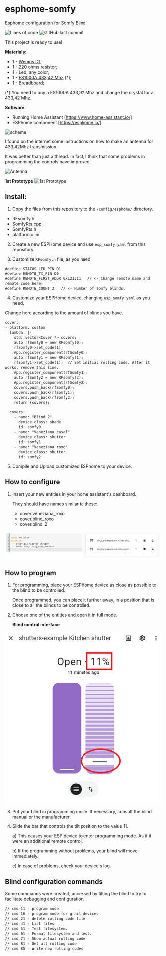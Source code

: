 # esphome-somfy
Esphome configuration for Somfy Blind


<img alt="Lines of code" src="https://img.shields.io/tokei/lines/github/Viproz/esphome-somfy">
<img alt="GitHub last commit" src="https://img.shields.io/github/last-commit/Viproz/esphome-somfy">




This project is ready to use!

__Materials:__
* 1 - [Wemos D1](https://s.click.aliexpress.com/e/_d8jADk8);
* 1 - 220 ohms resistor;
* 1 - Led, any color;
* 1 - [FS1000A 433,42 Mhz](https://s.click.aliexpress.com/e/_dZrWjOC) (*);
* 1 - [Breadboard;](http://rover.ebay.com/rover/1/711-53200-19255-0/1?ff3=4&pub=5575522659&toolid=10001&campid=5338569169&customid=somfy&mpre=https%3A%2F%2Fwww.ebay.com%2Fitm%2FMini-Solderless-Breadboard-White-Material-400-Points-Available-DIY%2F223770689013%3Fhash%3Ditem3419c5bdf5%3Ag%3AUesAAOSwSkpd72u8)

(*) You need to buy a FS1000A 433,92 Mhz and change the crystal for a [433,42 Mhz](http://rover.ebay.com/rover/1/711-53200-19255-0/1?ff3=4&pub=5575522659&toolid=10001&campid=5338569169&customid=somfy&mpre=https%3A%2F%2Fwww.ebay.com%2Fitm%2F5PCS-433-42M-433-42MHz-R433-F433-SAW-Resonator-Crystals-TO-39-NEW%2F232574365405%3FssPageName%3DSTRK%253AMEBIDX%253AIT%26_trksid%3Dp2057872.m2749.l2649).

__Software:__
* Running Home Assistant [https://www.home-assistant.io/]
* ESPhome component [https://esphome.io/]

![scheme](/img/esquema.png)

  I found on the internet some instructions on how to make an antenna for 433.42Mhz transmission.

  It was better than just a thread. In fact, I think that some problems in programming the controls have improved.

![Antenna](/img/Antenna.png)


**1st Prototype**
![1st Prototype](/img/20200402_111304.jpg)



## Install:

1. Copy the files from this repository to the `/config/esphome/` directory.
* RFsomfy.h
* SomfyRts.cpp
* SomfyRts.h
* platformio.ini

2. Create a new ESPHome device and use `esp_somfy.yaml` from this repository.

3. Customize `RFsomfy.h` file, as you need.

````
#define STATUS_LED_PIN D1
#define REMOTE_TX_PIN D0
#define REMOTE_FIRST_ADDR 0x121311   // <- Change remote name and remote code here!
#define REMOTE_COUNT 3   // <- Number of somfy blinds.
````

4. Customize your ESPHome device, changing `esp_somfy.yaml` as you need.

Change here according to the amount of blinds you have.
```
cover:
- platform: custom
  lambda: |-
    std::vector<Cover *> covers;
    auto rfSomfy0 = new RFsomfy(0);
    rfSomfy0->set_code(1);
    App.register_component(rfSomfy0);
    auto rfSomfy1 = new RFsomfy(1);
    rfSomfy1->set_code(1);  // Set initial rolling code. After it works, remove this line.
    App.register_component(rfSomfy1);
    auto rfSomfy2 = new RFsomfy(2);
    App.register_component(rfSomfy2);
    covers.push_back(rfSomfy0);
    covers.push_back(rfSomfy1);
    covers.push_back(rfSomfy2);
    return {covers};

  covers:
    - name: "Blind 2"
      device_class: shade
      id: somfy0
    - name: "Veneziana casal"
      device_class: shutter
      id: somfy1
    - name: "Veneziana roxo"
      device_class: shutter
      id: somfy2
```

5. Compile and Upload customized ESPhome to your device.

## How to configure

1. Insert your new entities in your home assistant's dashboard.

      They should have names similar to these:
      * cover.veneziana_roxo
      * cover.blind_roxo
      * cover.blind_2

![Blind Card](/img/Blind%20card.png)

## How to program

1. For programming, place your ESPHome device as close as possible to the blind to be controlled.

   Once programmed, you can place it further away, in a position that is close to all the blinds to be controlled.

2. Choose one of the entities and open it in full mode.


    __Blind control interface__

![Blind control interface](/img/Blind%20control.png)

3. Put your blind in programming mode. If necessary, consult the blind manual or the manufacturer.

4. Slide the bar that controls the tilt position to the value 11.

   a) This causes your ESP device to enter programming mode. As if it were an additional remote control.
  
   b) If the programming without problems, your blind will move immediately.

   c) In case of problems, check your device's log.

## Blind configuration commands

Some commands were created, accessed by tilting the blind to try to facilitate debugging and configuration.

```
// cmd 11 - program mode
// cmd 16 - program mode for grail devices
// cmd 21 - delete rolling code file
// cmd 41 - List files
// cmd 51 - Test filesystem.
// cmd 61 - Format filesystem and test.
// cmd 71 - Show actual rolling code
// cmd 81 - Get all rolling code
// cmd 85 - Write new rolling codes
```
